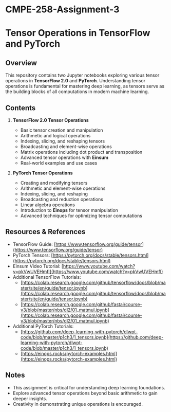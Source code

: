 # CMPE-258-Assignment-3

# Tensor Operations in TensorFlow and PyTorch

## Overview
This repository contains two Jupyter notebooks exploring various tensor operations in **TensorFlow 2.0** and **PyTorch**. Understanding tensor operations is fundamental for mastering deep learning, as tensors serve as the building blocks of all computations in modern machine learning.

## Contents
1. **TensorFlow 2.0 Tensor Operations**
   - Basic tensor creation and manipulation
   - Arithmetic and logical operations
   - Indexing, slicing, and reshaping tensors
   - Broadcasting and element-wise operations
   - Matrix operations including dot product and transposition
   - Advanced tensor operations with **Einsum**
   - Real-world examples and use cases
   
2. **PyTorch Tensor Operations**
   - Creating and modifying tensors
   - Arithmetic and element-wise operations
   - Indexing, slicing, and reshaping
   - Broadcasting and reduction operations
   - Linear algebra operations
   - Introduction to **Einops** for tensor manipulation
   - Advanced techniques for optimizing tensor computations

## Resources & References
- TensorFlow Guide: [https://www.tensorflow.org/guide/tensor](https://www.tensorflow.org/guide/tensor)
- PyTorch Tensors: [https://pytorch.org/docs/stable/tensors.html](https://pytorch.org/docs/stable/tensors.html)
- Einsum Video Tutorial: [https://www.youtube.com/watch?v=pkVwUVEHmfI](https://www.youtube.com/watch?v=pkVwUVEHmfI)
- Additional TensorFlow Tutorials:
  - [https://colab.research.google.com/github/tensorflow/docs/blob/master/site/en/guide/tensor.ipynb](https://colab.research.google.com/github/tensorflow/docs/blob/master/site/en/guide/tensor.ipynb)
  - [https://colab.research.google.com/github/fastai/course-v3/blob/master/nbs/dl2/01_matmul.ipynb](https://colab.research.google.com/github/fastai/course-v3/blob/master/nbs/dl2/01_matmul.ipynb)
- Additional PyTorch Tutorials:
  - [https://github.com/deep-learning-with-pytorch/dlwpt-code/blob/master/p1ch3/1_tensors.ipynb](https://github.com/deep-learning-with-pytorch/dlwpt-code/blob/master/p1ch3/1_tensors.ipynb)
  - [https://einops.rocks/pytorch-examples.html](https://einops.rocks/pytorch-examples.html)

## Notes
- This assignment is critical for understanding deep learning foundations.
- Explore advanced tensor operations beyond basic arithmetic to gain deeper insights.
- Creativity in demonstrating unique operations is encouraged.
